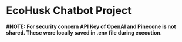 # EcoHusk Chatbot Project

**#NOTE: For security concern API Key of OpenAI and Pinecone is not shared. These were locally saved in .env file during execution.**
